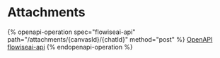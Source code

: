 # Attachments

{% openapi-operation spec="flowiseai-api" path="/attachments/{canvasId}/{chatId}" method="post" %}
[OpenAPI flowiseai-api](https://gitbook-x-prod-openapi.4401d86825a13bf607936cc3a9f3897a.r2.cloudflarestorage.com/raw/238edaa326f0ca4057047699b251f09b359ab0c2a5d5201f7095b100792cf411.txt?X-Amz-Algorithm=AWS4-HMAC-SHA256&X-Amz-Content-Sha256=UNSIGNED-PAYLOAD&X-Amz-Credential=dce48141f43c0191a2ad043a6888781c%2F20250622%2Fauto%2Fs3%2Faws4_request&X-Amz-Date=20250622T114123Z&X-Amz-Expires=172800&X-Amz-Signature=5dd4b3343a1c2a841e205191e3862f26b17fd1af871cb148ed64f6c7ad8048f1&X-Amz-SignedHeaders=host&x-amz-checksum-mode=ENABLED&x-id=GetObject)
{% endopenapi-operation %}
